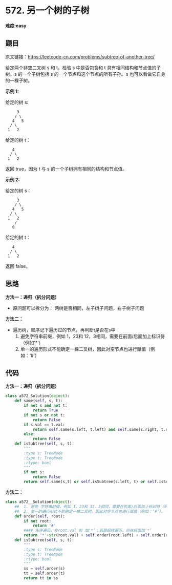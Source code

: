 # 572. 另一个树的子树
**难度:easy**
## 题目
原文链接：https://leetcode-cn.com/problems/subtree-of-another-tree/

给定两个非空二叉树 s 和 t，检验 s 中是否包含和 t 具有相同结构和节点值的子树。s 的一个子树包括 s 的一个节点和这个节点的所有子孙。s 也可以看做它自身的一棵子树。

**示例 1:**

给定的树 s:
```
     3
    / \
   4   5
  / \
 1   2
```
给定的树 t：
```
   4 
  / \
 1   2
```
返回 true，因为 t 与 s 的一个子树拥有相同的结构和节点值。

**示例 2:**

给定的树 s：
```
     3
    / \
   4   5
  / \
 1   2
    /
   0
```
给定的树 t：
```
   4
  / \
 1   2
```
返回 false。


## 思路
**方法一：递归（拆分问题）**
* 原问题可以拆分为： 两树是否相同，左子树子问题，右子树子问题

**方法二：**
* 遍历树，顺序记下遍历过的节点，再判断t是否在s中
  1. 避免字符串前缀，例如 1，23和 12，3相同，需要在前面/后面加上标识符（例如‘*’）
  2. 单一的遍历形式不能确定一棵二叉树，因此对空节点也进行赋值（例如：‘#’）

## 代码
**方法一：递归（拆分问题）**
```python
class a572_Solution(object):
    def same(self, s, t):
        if not s and not t:
            return True
        if not s or not t:
            return False
        if s.val == t.val:
            return self.same(s.left, t.left) and self.same(s.right, t.right)
        else:
            return False
    def isSubtree(self, s, t):
        """
        :type s: TreeNode
        :type t: TreeNode
        :rtype: bool
        """
        if not s:
            return False
        return self.same(s,t) or self.isSubtree(s.left, t) or self.isSubtree(s.right,t)
```
**方法二：**
```python
class a572__Solution(object):
    ##  1. 避免 字符串前缀，例如 1，23和 12，3相同，需要在前面/后面加上标识符（例如‘*’）
    ##  2. 单一的遍历形式不能确定一棵二叉树，因此对空节点也进行赋值（例如：‘#’）。
    def order(self, root):
        if not root:
            return '#'
        #### 先序遍历，在root.val 前 加‘*’；若是后续遍历，则在后面加‘*’
        return '*'+str(root.val) + self.order(root.left) + self.order(root.right)
    def isSubtree(self, s, t):
        """
        :type s: TreeNode
        :type t: TreeNode
        :rtype: bool
        """
        ss = self.order(s)
        tt = self.order(t)
        return tt in ss
```
